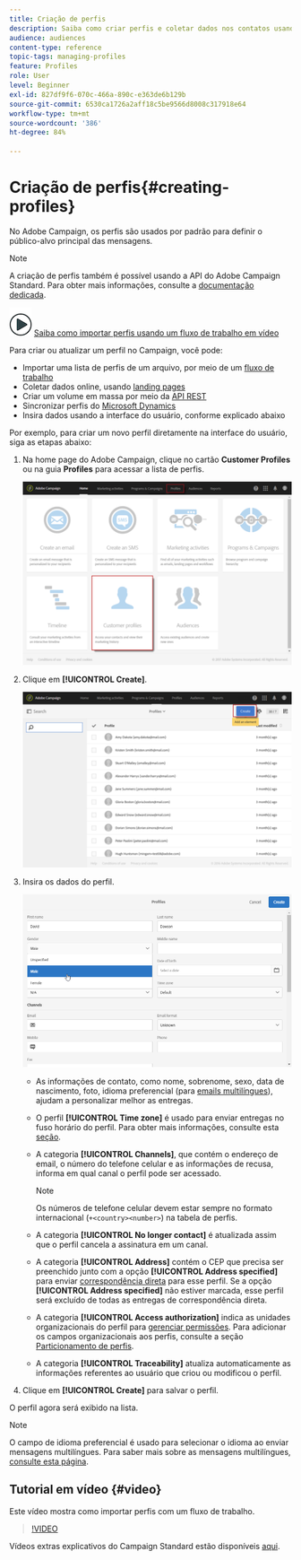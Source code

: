 ```yaml
---
title: Criação de perfis
description: Saiba como criar perfis e coletar dados nos contatos usando APIs, recursos de importação, aquisição online, atualizações automáticas ou manuais.
audience: audiences
content-type: reference
topic-tags: managing-profiles
feature: Profiles
role: User
level: Beginner
exl-id: 827df9f6-070c-466a-890c-e363de6b129b
source-git-commit: 6530ca1726a2aff18c5be9566d8008c317918e64
workflow-type: tm+mt
source-wordcount: '386'
ht-degree: 84%

---
```


# Criação de perfis{#creating-profiles}

No Adobe Campaign, os perfis são usados por padrão para definir o público-alvo principal das mensagens.

>[!NOTE]
>
>A criação de perfis também é possível usando a API do Adobe Campaign Standard. Para obter mais informações, consulte a [documentação dedicada](../../api/using/creating-profiles-api.md).

![](assets/do-not-localize/how-to-video.png) [Saiba como importar perfis usando um fluxo de trabalho em vídeo](#video)

Para criar ou atualizar um perfil no Campaign, você pode:

* Importar uma lista de perfis de um arquivo, por meio de um [fluxo de trabalho](../../automating/using/creating-import-workflow-templates.md)
* Coletar dados online, usando [landing pages](../../channels/using/getting-started-with-landing-pages.md)
* Criar um volume em massa por meio da [API REST](../../api/using/get-started-apis.md)
* Sincronizar perfis do [Microsoft Dynamics](../../integrating/using/d365-acs-get-started.md)
* Insira dados usando a interface do usuário, conforme explicado abaixo

Por exemplo, para criar um novo perfil diretamente na interface do usuário, siga as etapas abaixo:

1. Na home page do Adobe Campaign, clique no cartão **Customer Profiles** ou na guia **Profiles** para acessar a lista de perfis.

   ![](assets/profile_creation_1.png)

1. Clique em **[!UICONTROL Create]**.

   ![](assets/profile_creation.png)

1. Insira os dados do perfil.

   ![](assets/profile_creation1.png)

   * As informações de contato, como nome, sobrenome, sexo, data de nascimento, foto, idioma preferencial (para [emails multilíngues](../../channels/using/creating-a-multilingual-email.md)), ajudam a personalizar melhor as entregas.
   * O perfil **[!UICONTROL Time zone]** é usado para enviar entregas no fuso horário do perfil. Para obter mais informações, consulte esta [seção](../../sending/using/sending-messages-at-the-recipient-s-time-zone.md).
   * A categoria **[!UICONTROL Channels]**, que contém o endereço de email, o número do telefone celular e as informações de recusa, informa em qual canal o perfil pode ser acessado.

     >[!NOTE]
     > Os números de telefone celular devem estar sempre no formato internacional (`+<country><number>`) na tabela de perfis.

   * A categoria **[!UICONTROL No longer contact]** é atualizada assim que o perfil cancela a assinatura em um canal.
   * A categoria **[!UICONTROL Address]** contém o CEP que precisa ser preenchido junto com a opção **[!UICONTROL Address specified]** para enviar [correspondência direta](../../channels/using/about-direct-mail.md) para esse perfil. Se a opção **[!UICONTROL Address specified]** não estiver marcada, esse perfil será excluído de todas as entregas de correspondência direta.
   * A categoria **[!UICONTROL Access authorization]** indica as unidades organizacionais do perfil para [gerenciar permissões](../../administration/using/about-access-management.md). Para adicionar os campos organizacionais aos perfis, consulte a seção [Particionamento de perfis](../../administration/using/organizational-units.md#partitioning-profiles).
   * A categoria **[!UICONTROL Traceability]** atualiza automaticamente as informações referentes ao usuário que criou ou modificou o perfil.

1. Clique em **[!UICONTROL Create]** para salvar o perfil.

O perfil agora será exibido na lista.

>[!NOTE]
>O campo de idioma preferencial é usado para selecionar o idioma ao enviar mensagens multilíngues. Para saber mais sobre as mensagens multilíngues, [consulte esta página](../../channels/using/creating-a-multilingual-email.md).

## Tutorial em vídeo {#video}

Este vídeo mostra como importar perfis com um fluxo de trabalho.

>[!VIDEO](https://video.tv.adobe.com/v/31860?quality=12&captions=por_br)

Vídeos extras explicativos do Campaign Standard estão disponíveis [aqui](https://experienceleague.adobe.com/docs/campaign-standard-learn/tutorials/overview.html?lang=pt-BR).
